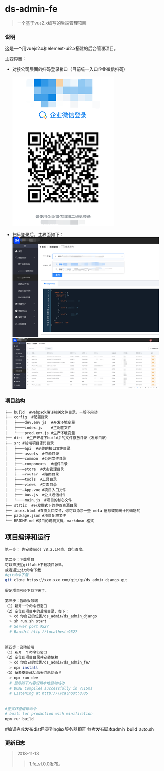 # ds-admin-fe
> 一个基于vue2.x编写的后端管理项目

### 说明

  这是一个用vuejs2.x和element-ui2.x搭建的后台管理项目。

  主要界面：
  - 对接公司层面的扫码登录接口（目前统一入口企业微信扫码）

    ![扫码登录.png](./pics_for_README/扫码登录.png)
  - 扫码登录后，主界面如下：
    ![主界面.png](./pics_for_README/主界面.png)
    ![主界面2.png](./pics_for_README/主界面2.png)

### 项目结构
```
├── build  #webpack编译相关文件目录，一般不用动
├── config  #配置目录
│   ├────dev.env.js  #开发环境变量
│   ├────index.js    #主配置文件
│   └────prod.env.js #生产环境变量
├── dist  #生产环境下build后的文件存放目录（发布目录）
├── src #前端项目源码目录
│   ├───—api  #封装的接口文件目录
│   ├───—assets  #资源目录
│   ├───—common  #公用文件目录
│   ├───—components  #组件目录
│   ├───—store  #状态管理目录
│   ├───—router  #路由目录
│   ├───—tools  #工具目录
│   ├───—views  #页面目录
│   ├───—App.vue #项目入口文件
│   ├───—bus.js  #公共通信组件
│   └────main.js  #项目的核心文件
├── static  #开发模式下的静态资源目录
├── index.html #首页入口文件，你可以添加一些 meta 信息或同统计代码啥的
├── package.json #项目配置文件
└── README.md #项目的说明文档，markdown 格式
```

## 项目编译和运行

``` bash
第一步： 先安装node v8.2.1环境，自行百度。

第二步：下载项目
可以直接在gitlab上下载项目源码。
或者通过git命令下载
#git命令下载
git clone https://xxx.xxx.com/git/qa/ds_admin_django.git

假定项目已经下载下来了。

第三步：启动服务端
（1）新开一个命令行窗口
（2）定位到项目中的后端目录，如下：
  > cd 你自己的位置/ds_admin/ds_admin_django
  > sh run.sh start
  # Server port 9527
  # BaseUrl http://localhost:9527


第四步：启动前端
（1）新开一个命令行窗口
（2）定位到项目目录并安装依赖
  > cd 你自己的位置/ds_admin/ds_admin_fe/
  > npm install
（3）依赖安装成功后执行启动命令
  > npm run dev
  # 显示如下内容说明本地启动成功
  # DONE Compiled successfully in 7515ms
  # Listening at http://localhost:8085


#正式环境编译命令
# build for production with minification
npm run build

```
#编译完成发布dist目录到nginx服务器即可
参考发布脚本admin_build_auto.sh

### 更新日志
> 2018-11-13
 >> 1.fe_v1.0.0发布。
